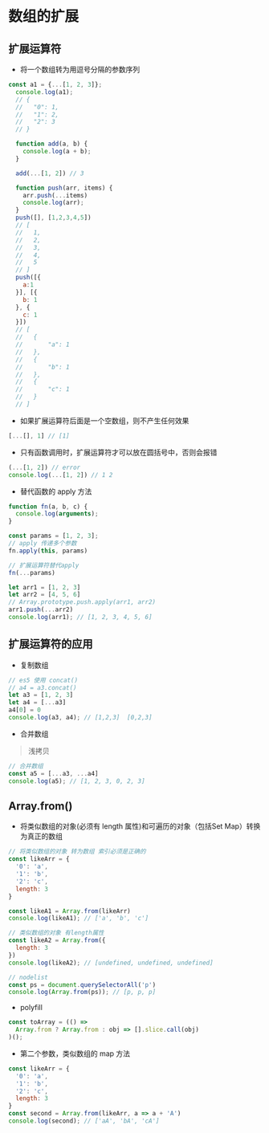 # 数组的扩展

## 扩展运算符

- 将一个数组转为用逗号分隔的参数序列

```js
const a1 = {...[1, 2, 3]};
  console.log(a1);
  // {
  //   "0": 1,
  //   "1": 2,
  //   "2": 3
  // }

  function add(a, b) {
    console.log(a + b);
  }

  add(...[1, 2]) // 3

  function push(arr, items) {
    arr.push(...items)
    console.log(arr);
  }
  push([], [1,2,3,4,5])
  // [
  //   1,
  //   2,
  //   3,
  //   4,
  //   5
  // ]
  push([{
    a:1
  }], [{
    b: 1
  }, {
    c: 1
  }])
  // [
  //   {
  //       "a": 1
  //   },
  //   {
  //       "b": 1
  //   },
  //   {
  //       "c": 1
  //   }
  // ]
```

- 如果扩展运算符后面是一个空数组，则不产生任何效果

```js
[...[], 1] // [1]
```

- 只有函数调用时，扩展运算符才可以放在圆括号中，否则会报错

```js
(...[1, 2]) // error
console.log(...[1, 2]) // 1 2
```

- 替代函数的 apply 方法

```js
function fn(a, b, c) {
  console.log(arguments);
}

const params = [1, 2, 3];
// apply 传递多个参数
fn.apply(this, params)

// 扩展运算符替代apply
fn(...params)

let arr1 = [1, 2, 3]
let arr2 = [4, 5, 6]
// Array.prototype.push.apply(arr1, arr2)
arr1.push(...arr2)
console.log(arr1); // [1, 2, 3, 4, 5, 6]
```

## 扩展运算符的应用

- 复制数组

```js
// es5 使用 concat() 
// a4 = a3.concat()
let a3 = [1, 2, 3]
let a4 = [...a3]
a4[0] = 0
console.log(a3, a4); // [1,2,3]  [0,2,3]
```

- 合并数组
> 浅拷贝 

```js
// 合并数组
const a5 = [...a3, ...a4]
console.log(a5); // [1, 2, 3, 0, 2, 3]
```

## Array.from()

- 将类似数组的对象(必须有 length 属性)和可遍历的对象（包括Set Map）转换为真正的数组

```js
// 将类似数组的对象 转为数组 索引必须是正确的
const likeArr = {
  '0': 'a',
  '1': 'b',
  '2': 'c',
  length: 3
}

const likeA1 = Array.from(likeArr)
console.log(likeA1); // ['a', 'b', 'c']

// 类似数组的对象 有length属性
const likeA2 = Array.from({
  length: 3
})
console.log(likeA2); // [undefined, undefined, undefined]

// nodelist
const ps = document.querySelectorAll('p')
console.log(Array.from(ps)); // [p, p, p]

```

- polyfill

```js
const toArray = (() =>
  Array.from ? Array.from : obj => [].slice.call(obj)
)();
```

- 第二个参数，类似数组的 map 方法

```js
const likeArr = {
  '0': 'a',
  '1': 'b',
  '2': 'c',
  length: 3
}
const second = Array.from(likeArr, a => a + 'A')
console.log(second); // ['aA', 'bA', 'cA']
```